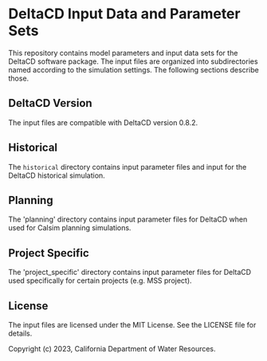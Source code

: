 # DeltaCD Input Data and Parameter Sets
This repository contains model parameters and input data sets for the DeltaCD software package. The input files are organized into subdirectories named according to the simulation settings. The following sections describe those.

## DeltaCD Version
The input files are compatible with DeltaCD version 0.8.2.

## Historical
The `historical` directory contains input parameter files and input for the DeltaCD historical simulation.

## Planning
The 'planning' directory contains input parameter files for DeltaCD when used for Calsim planning simulations.

## Project Specific
The 'project_specific' directory contains input parameter files for DeltaCD used specifically for certain projects (e.g. MSS project).

## License
The input files are licensed under the MIT License. See the LICENSE file for details.

Copyright (c) 2023, California Department of Water Resources.
